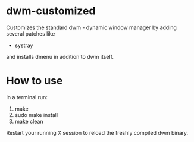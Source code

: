 dwm-customized
==============
Customizes the standard dwm - dynamic window manager by adding several patches like

- systray

and installs dmenu in addition to dwm itself.

How to use
==============

In a terminal run:

1) make
2) sudo make install
3) make clean

Restart your running X session to reload the freshly compiled dwm binary.
